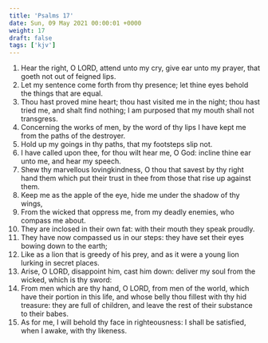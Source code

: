 ```yaml
---
title: 'Psalms 17'
date: Sun, 09 May 2021 00:00:01 +0000
weight: 17
draft: false
tags: ['kjv'] 
---
```


1. Hear the right, O LORD, attend unto my cry, give ear unto my prayer, that goeth not out of feigned lips.
2. Let my sentence come forth from thy presence; let thine eyes behold the things that are equal.
3. Thou hast proved mine heart; thou hast visited me in the night; thou hast tried me, and shalt find nothing; I am purposed that my mouth shall not transgress.
4. Concerning the works of men, by the word of thy lips I have kept me from the paths of the destroyer.
5. Hold up my goings in thy paths, that my footsteps slip not.
6. I have called upon thee, for thou wilt hear me, O God: incline thine ear unto me, and hear my speech.
7. Shew thy marvellous lovingkindness, O thou that savest by thy right hand them which put their trust in thee from those that rise up against them.
8. Keep me as the apple of the eye, hide me under the shadow of thy wings,
9. From the wicked that oppress me, from my deadly enemies, who compass me about.
10. They are inclosed in their own fat: with their mouth they speak proudly.
11. They have now compassed us in our steps: they have set their eyes bowing down to the earth;
12. Like as a lion that is greedy of his prey, and as it were a young lion lurking in secret places.
13. Arise, O LORD, disappoint him, cast him down: deliver my soul from the wicked, which is thy sword:
14. From men which are thy hand, O LORD, from men of the world, which have their portion in this life, and whose belly thou fillest with thy hid treasure: they are full of children, and leave the rest of their substance to their babes.
15. As for me, I will behold thy face in righteousness: I shall be satisfied, when I awake, with thy likeness.

